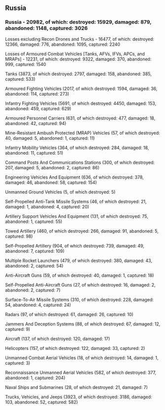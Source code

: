 
 
 ## Russia
 
 ### Russia - 20982, of which: destroyed: 15929, damaged: 879, abandoned: 1148, captured: 3026

 Losses excluding Recon Drones and Trucks - 16477, of which: destroyed: 12366, damaged: 776, abandoned: 1095, captured: 2240

 Losses of Armoured Combat Vehicles [Tanks, AFVs, IFVs, APCs, and MRAPs] - 12231, of which: destroyed: 9322, damaged: 370, abandoned: 999, captured: 1540

 

 

 Tanks (3873, of which destroyed: 2797, damaged: 158, abandoned: 385, captured: 533)

 Armoured Fighting Vehicles (2017, of which destroyed: 1594, damaged: 36, abandoned: 114, captured: 273)

 Infantry Fighting Vehicles (5691, of which destroyed: 4450, damaged: 153, abandoned: 459, captured: 629)

 Armoured Personnel Carriers (631, of which destroyed: 477, damaged: 18, abandoned: 42, captured: 94)

 Mine-Resistant Ambush Protected (MRAP) Vehicles (57, of which destroyed: 40, damaged: 5, abandoned: 1, captured: 11)

 Infantry Mobility Vehicles (364, of which destroyed: 284, damaged: 18, abandoned: 11, captured: 51)

 Command Posts And Communications Stations (300, of which destroyed: 207, damaged: 5, abandoned: 2, captured: 86)

 Engineering Vehicles And Equipment (636, of which destroyed: 378, damaged: 46, abandoned: 58, captured: 154)

 Unmanned Ground Vehicles (5, of which destroyed: 5)

 Self-Propelled Anti-Tank Missile Systems (46, of which destroyed: 21, damaged: 1, abandoned: 4, captured: 20)

 Artillery Support Vehicles And Equipment (131, of which destroyed: 75, abandoned: 1, captured: 55)

 Towed Artillery (460, of which destroyed: 266, damaged: 91, abandoned: 5, captured: 98)

 Self-Propelled Artillery (904, of which destroyed: 739, damaged: 49, abandoned: 7, captured: 109)

 Multiple Rocket Launchers (479, of which destroyed: 380, damaged: 43, abandoned: 2, captured: 54)

 Anti-Aircraft Guns (59, of which destroyed: 40, damaged: 1, captured: 18)

 Self-Propelled Anti-Aircraft Guns (27, of which destroyed: 16, damaged: 2, abandoned: 2, captured: 7)

 Surface-To-Air Missile Systems (310, of which destroyed: 228, damaged: 54, abandoned: 4, captured: 24)

 Radars (97, of which destroyed: 61, damaged: 26, captured: 10)

 Jammers And Deception Systems (88, of which destroyed: 67, damaged: 12, captured: 9)

 Aircraft (137, of which destroyed: 120, damaged: 17)

 Helicopters (157, of which destroyed: 122, damaged: 33, captured: 2)

 Unmanned Combat Aerial Vehicles (18, of which destroyed: 14, damaged: 1, captured: 3)

 Reconnaissance Unmanned Aerial Vehicles (582, of which destroyed: 377, abandoned: 1, captured: 204)

 Naval Ships and Submarines (28, of which destroyed: 21, damaged: 7)

 Trucks, Vehicles, and Jeeps (3923, of which destroyed: 3186, damaged: 103, abandoned: 52, captured: 582)

